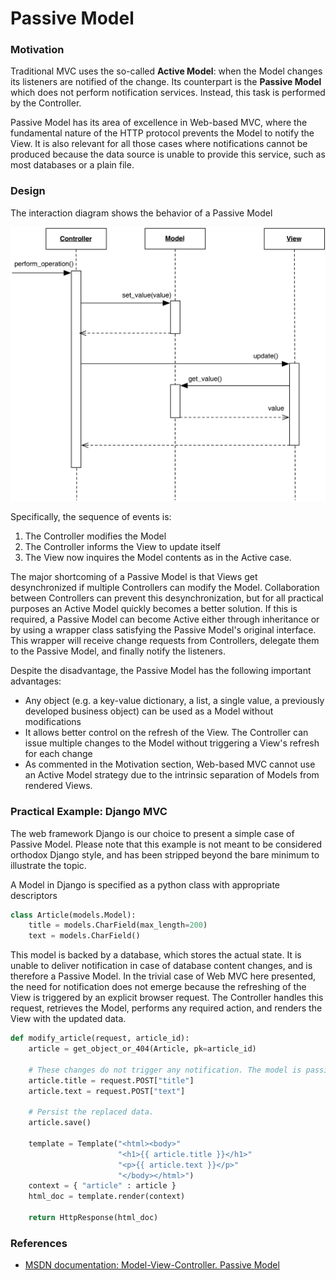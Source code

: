 <!--- Done -->
# Passive Model

### Motivation

Traditional MVC uses the so-called **Active Model**: when the Model changes its
listeners are notified of the change. Its counterpart is the **Passive Model**
which does not perform notification services. Instead, this task is performed
by the Controller.

Passive Model has its area of excellence in Web-based MVC, where the
fundamental nature of the HTTP protocol prevents the Model to 
notify the View. It is also relevant for all those cases where notifications 
cannot be produced because the data source is unable to provide this service,
such as most databases or a plain file.

### Design

The interaction diagram shows the behavior of a Passive Model

<p align="center">
    <img src="images/passive_model/passive_model.png" />
</p>

Specifically, the sequence of events is:

1. The Controller modifies the Model
2. The Controller informs the View to update itself
3. The View now inquires the Model contents as in the Active case.

The major shortcoming of a Passive Model is that Views get desynchronized
if multiple Controllers can modify the Model. Collaboration between Controllers
can prevent this desynchronization, but for all practical purposes an Active
Model quickly becomes a better solution. If this is required, a Passive Model
can become Active either through inheritance or by using a wrapper class
satisfying the Passive Model's original interface. This wrapper will receive
change requests from Controllers, delegate them to the Passive Model, and
finally notify the listeners. 

Despite the disadvantage, the Passive Model has the following important advantages: 

- Any object (e.g. a key-value dictionary, a list, a single value, a previously
  developed business object) can be used as a Model without modifications
- It allows better control on the refresh of the View. The Controller
  can issue multiple changes to the Model without triggering a View's refresh 
  for each change
- As commented in the Motivation section, Web-based MVC cannot use an 
  Active Model strategy due to the intrinsic separation of Models from 
  rendered Views.

### Practical Example: Django MVC

The web framework Django is our choice to present a simple case of Passive
Model. Please note that this example is not meant to be considered orthodox
Django style, and has been stripped beyond the bare minimum to illustrate 
the topic.

A Model in Django is specified as a python class with appropriate descriptors

```python
class Article(models.Model):
    title = models.CharField(max_length=200)
    text = models.CharField()
```

This model is backed by a database, which stores the actual state. It is unable to
deliver notification in case of database content changes, and is therefore a
Passive Model. In the trivial case of Web MVC here presented, the need for 
notification does not emerge because the refreshing of the View is triggered
by an explicit browser request. The Controller handles this request,
retrieves the Model, performs any required action, and renders the View with the
updated data.

```python
def modify_article(request, article_id):
    article = get_object_or_404(Article, pk=article_id)

    # These changes do not trigger any notification. The model is passive.
    article.title = request.POST["title"]
    article.text = request.POST["text"]

    # Persist the replaced data.
    article.save()

    template = Template("<html><body>"
                        "<h1>{{ article.title }}</h1>"
                        "<p>{{ article.text }}</p>"
                        "</body></html>")
    context = { "article" : article }
    html_doc = template.render(context)

    return HttpResponse(html_doc)
```

### References

- [MSDN documentation: Model-View-Controller. Passive Model](https://msdn.microsoft.com/en-us/library/ff649643.aspx)
